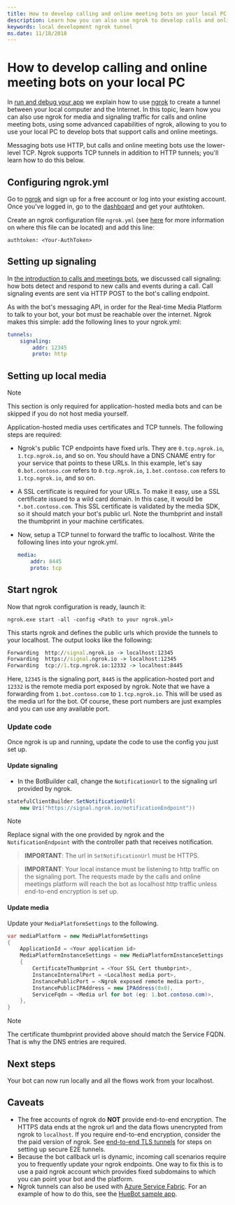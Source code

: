 ```yaml
---
title: How to develop calling and online meeting bots on your local PC
description: Learn how you can also use ngrok to develop calls and online meeting bots on your local PC.
keywords: local development ngrok tunnel
ms.date: 11/18/2018
---
```


# How to develop calling and online meeting bots on your local PC

In [run and debug your app](~/concepts/build-and-test/debug.md) we explain how to use [ngrok](https://ngrok.com) to create a tunnel between your local computer and the Internet. In this topic, learn how you can also use ngrok for media and signaling traffic for calls and online meeting bots, using some advanced capabilities of ngrok, allowing to you to use your local PC to develop bots that support calls and online meetings.

Messaging bots use HTTP, but calls and online meeting bots use the lower-level TCP. Ngrok supports TCP tunnels in addition to HTTP tunnels; you'll learn how to do this below.

## Configuring ngrok.yml

Go to [ngrok](https://ngrok.com) and sign up for a free account or log into your existing account. Once you've logged in, go to the [dashboard](https://dashboard.ngrok.com) and get your authtoken.

Create an ngrok configuration file `ngrok.yml` (see [here](https://ngrok.com/docs#config) for more information on where this file can be located) and add this line:

  `authtoken: <Your-AuthToken>`

## Setting up signaling

In [the introduction to calls and meetings bots](~/bots/calls-and-meetings/calls-meetings-bots-overview.md), we discussed call signaling: how bots detect and respond to new calls and events during a call. Call signaling events are sent via HTTP POST to the bot's calling endpoint.

As with the bot's messaging API, in order for the Real-time Media Platform to talk to your bot, your bot must be reachable over the internet. Ngrok makes this simple: add the following lines to your ngrok.yml:

```yaml
tunnels:
    signaling:
        addr: 12345
        proto: http
```

## Setting up local media

> [!NOTE]
> This section is only required for application-hosted media bots and can be skipped if you do not host media yourself.

Application-hosted media uses certificates and TCP tunnels. The following steps are required:

- Ngrok's public TCP endpoints have fixed urls. They are `0.tcp.ngrok.io`, `1.tcp.ngrok.io`, and so on. You should have a DNS CNAME entry for your service that points to these URLs. In this example, let's say `0.bot.contoso.com` refers to `0.tcp.ngrok.io`, `1.bot.contoso.com` refers to `1.tcp.ngrok.io`, and so on.
- A SSL certificate is required for your URLs. To make it easy, use a SSL certificate issued to a wild card domain. In this case, it would be `*.bot.contoso.com`. This SSL certificate is validated by the media SDK, so it should match your bot's public url. Note the thumbprint and install the thumbprint in your machine certificates.
- Now, setup a TCP tunnel to forward the traffic to localhost. Write the following lines into your ngrok.yml.

    ```yaml
    media:
        addr: 8445
        proto: tcp
    ```

## Start ngrok

Now that ngrok configuration is ready, launch it:

  `ngrok.exe start -all -config <Path to your ngrok.yml>`

This starts ngrok and defines the public urls which provide the tunnels to your localhost. The output looks like the following:

```cmd
Forwarding  http://signal.ngrok.io -> localhost:12345
Forwarding  https://signal.ngrok.io -> localhost:12345
Forwarding  tcp://1.tcp.ngrok.io:12332 -> localhost:8445
```

Here, `12345` is the signaling port, `8445` is the application-hosted port and `12332` is the remote media port exposed by ngrok. Note that we have a forwarding from `1.bot.contoso.com` to `1.tcp.ngrok.io`. This will be used as the media url for the bot. Of course, these port numbers are just examples and you can use any available port.

### Update code

Once ngrok is up and running, update the code to use the config you just set up.

#### Update signaling

- In the BotBuilder call, change the `NotificationUrl` to the signaling url provided by ngrok.

```c#
statefulClientBuilder.SetNotificationUrl(
    new Uri("https://signal.ngrok.io/notificationEndpoint"))
```

> [!NOTE]
> Replace signal with the one provided by ngrok and the `NotificationEndpoint` with the controller path that receives notification.

> **IMPORTANT**: The url in `SetNotificationUrl` must be HTTPS.

> **IMPORTANT**: Your local instance must be listening to http traffic on the signaling port. The requests made by the calls and online meetings platform will reach the bot as localhost http traffic unless end-to-end encryption is set up.

#### Update media

Update your `MediaPlatformSettings` to the following.

```C#
var mediaPlatform = new MediaPlatformSettings
{
    ApplicationId = <Your application id>
    MediaPlatformInstanceSettings = new MediaPlatformInstanceSettings
    {
        CertificateThumbprint = <Your SSL Cert thumbprint>,
        InstanceInternalPort = <Localhost media port>,
        InstancePublicPort = <Ngrok exposed remote media port>,
        InstancePublicIPAddress = new IPAddress(0x0),
        ServiceFqdn = <Media url for bot (eg: 1.bot.contoso.com)>,
    },
}
```

> [!NOTE]
> The certificate thumbprint provided above should match the Service FQDN. That is why the DNS entries are required.

## Next steps

Your bot can now run locally and all the flows work from your localhost.

## Caveats

- The free accounts of ngrok do **NOT** provide end-to-end encryption. The HTTPS data ends at the ngrok url and the data flows unencrypted from ngrok to `localhost`. If you require end-to-end encryption, consider the the paid version of ngrok. See [end-to-end TLS tunnels](https://ngrok.com/docs#tls) for steps on setting up secure E2E tunnels.
- Because the bot callback url is dynamic, incoming call scenarios require you to frequently update your ngrok endpoints. One way to fix this is to use a paid ngrok account which provides fixed subdomains to which you can point your bot and the platform.
- Ngrok tunnels can also be used with [Azure Service Fabric](/azure/service-fabric/service-fabric-overview). For an example of how to do this, see the [HueBot sample app](/microsoftgraph/microsoft-graph-comms-samples/tree/master/Samples/LocalMediaSamples/HueBot/HueBot).

